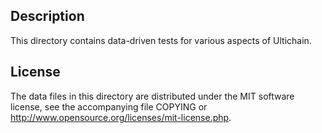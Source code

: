 Description
------------

This directory contains data-driven tests for various aspects of Ultichain.

License
--------

The data files in this directory are distributed under the MIT software
license, see the accompanying file COPYING or
http://www.opensource.org/licenses/mit-license.php.

